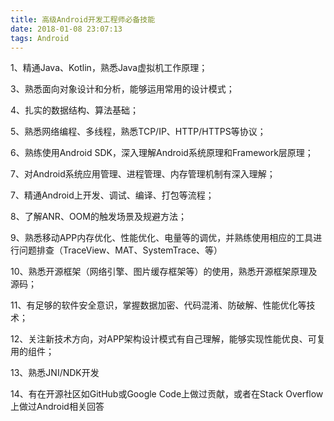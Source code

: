 ```yaml
---
title: 高级Android开发工程师必备技能
date: 2018-01-08 23:07:13
tags: Android
---
```


1、精通Java、Kotlin，熟悉Java虚拟机工作原理；

3、熟悉面向对象设计和分析，能够运用常用的设计模式；

4、扎实的数据结构、算法基础；

5、熟悉网络编程、多线程，熟悉TCP/IP、HTTP/HTTPS等协议；

6、熟练使用Android SDK，深入理解Android系统原理和Framework层原理；

7、对Android系统应用管理、进程管理、内存管理机制有深入理解；

7、精通Android上开发、调试、编译、打包等流程；

8、了解ANR、OOM的触发场景及规避方法；

9、熟悉移动APP内存优化、性能优化、电量等的调优，并熟练使用相应的工具进行问题排查（TraceView、MAT、SystemTrace、等）

10、熟悉开源框架（网络引擎、图片缓存框架等）的使用，熟悉开源框架原理及源码；

11、有足够的软件安全意识，掌握数据加密、代码混淆、防破解、性能优化等技术；

12、关注新技术方向，对APP架构设计模式有自己理解，能够实现性能优良、可复用的组件；

13、熟悉JNI/NDK开发

14、有在开源社区如GitHub或Google Code上做过贡献，或者在Stack Overflow上做过Android相关回答


